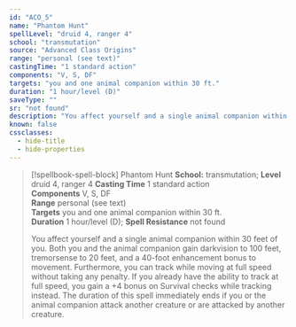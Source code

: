 ```yaml
---
id: "ACO_5"
name: "Phantom Hunt"
spellLevel: "druid 4, ranger 4"
school: "transmutation"
source: "Advanced Class Origins"
range: "personal (see text)"
castingTime: "1 standard action"
components: "V, S, DF"
targets: "you and one animal companion within 30 ft."
duration: "1 hour/level (D)"
saveType: ""
sr: "not found"
description: "You affect yourself and a single animal companion within 30 feet of you. Both you and the animal companion gain darkvision to 100 feet, tremorsense to 20 feet, and a 40-foot enhancement bonus to movement. Furthermore, you can track while moving at full speed without taking any penalty. If you already have the ability to track at full speed, you gain a +4 bonus on Survival checks while tracking instead.  The duration of this spell immediately ends if you or the animal companion attack another creature or are attacked by another creature."
known: false
cssclasses:
  - hide-title
  - hide-properties
---
```


> [!spellbook-spell-block] Phantom Hunt
> **School:** transmutation; **Level** druid 4, ranger 4
> **Casting Time** 1 standard action  
> **Components** V, S, DF  
> **Range** personal (see text)  
> **Targets** you and one animal companion within 30 ft.  
> **Duration** 1 hour/level (D); **Spell Resistance** not found
> 
> You affect yourself and a single animal companion within 30 feet of you. Both you and the animal companion gain darkvision to 100 feet, tremorsense to 20 feet, and a 40-foot enhancement bonus to movement. Furthermore, you can track while moving at full speed without taking any penalty. If you already have the ability to track at full speed, you gain a +4 bonus on Survival checks while tracking instead.  The duration of this spell immediately ends if you or the animal companion attack another creature or are attacked by another creature.